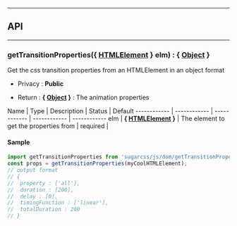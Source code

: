 


-----------------------------
## API
-----------------------------

### getTransitionProperties({ <a class="link" href="https://developer.mozilla.org/fr/docs/Web/API/HTMLElement" target="_blank" title="HTMLElement">HTMLElement</a> } elm) : { <a class="link" href="https://developer.mozilla.org/fr/docs/Web/JavaScript/Reference/Objets_globaux/Object" target="_blank" title="Object">Object</a> }
Get the css transition properties from an HTMLElement in an object format

- Privacy : **Public**

- Return : **{ <a class="link" href="https://developer.mozilla.org/fr/docs/Web/JavaScript/Reference/Objets_globaux/Object" target="_blank" title="Object">Object</a> }** : The animation properties

Name | Type | Description | Status | Default
------------ | ------------ | ------------ | ------------ | ------------
elm | **{ <a class="link" href="https://developer.mozilla.org/fr/docs/Web/API/HTMLElement" target="_blank" title="HTMLElement">HTMLElement</a> }** | The element to get the properties from | required | 


#### Sample
```js
import getTransitionProperties from 'sugarcss/js/dom/getTransitionProperties'
const props = getTransitionProperties(myCoolHTMLElement);
// output format
// {
// 	property : ['all'],
// 	duration : [200],
// 	delay : [0],
// 	timingFunction : ['linear'],
// 	totalDuration : 200
// }

```


